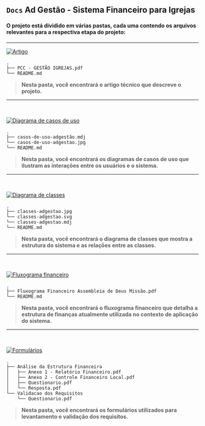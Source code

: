 ## `Docs` Ad Gestão - Sistema Financeiro para Igrejas

#### O projeto está dividido em várias pastas, cada uma contendo os arquivos relevantes para a respectiva etapa do projeto:

<hr>

[![Artigo](https://img.shields.io/badge/Artigo-darkgreen?style=for-the-badge&logo=book&logoColor=white)](./artigo)
```
.
├── PCC - GESTÃO IGREJAS.pdf
└── README.md
```

> **Nesta pasta, você encontrará o artigo técnico que descreve o projeto.**
<hr>
<br>

[![Diagrama de casos de uso](https://img.shields.io/badge/Diagrama%20de%20casos%20de%20uso-darkgreen?style=for-the-badge&logo=clipboard-list&logoColor=white)](./diagrama-de-casos-de-uso)
```
.
├── casos-de-uso-adgestão.mdj
└── casos-de-uso-adgestao.jpg
└── README.md
```
> **Nesta pasta, você encontrará os diagramas de casos de uso que ilustram as interações entre os usuários e o sistema.**
<hr>
<br>

[![Diagrama de classes](https://img.shields.io/badge/Diagrama%20de%20classes-darkgreen?style=for-the-badge&logo=project-diagram&logoColor=white)](./diagrama-de-classes)
```
.
├── classes-adgestao.jpg
└── classes-adgestao.svg
└── classes-adgestao.mdj
└── README.md
```
> **Nesta pasta, você encontrará o diagrama de classes que mostra a estrutura do sistema e as relações entre as classes.**
<hr>
<br>

[![Fluxograma financeiro](https://img.shields.io/badge/Fluxograma%20financeiro-darkgreen?style=for-the-badge&logo=cash-register&logoColor=white)](./fluxograma-financeiro)
```
.
├── Fluxograma Financeiro Assembleia de Deus Missão.pdf
└── README.md
```
> **Nesta pasta, você encontrará o fluxograma financeiro que detalha a estrutura de finanças atualmente utilizada no contexto de aplicação do sistema.**
<hr>
<br>

[![Formulários](https://img.shields.io/badge/Formulários-darkgreen?style=for-the-badge&logo=file-alt&logoColor=white)](./formularios)
```
.
├── Análise da Estrutura Financeira
│   ├── Anexo 1 - Relatório Financeiro.pdf
│   ├── Anexo 2 - Controle Financeiro Local.pdf
│   ├── Questionario.pdf
│   └── Resposta.pdf
└── Validacao dos Requisitos
    └── Questionario.pdf

```
> **Nesta pasta, você encontrará os formulários utilizados para levantamento e validação dos requisitos.**